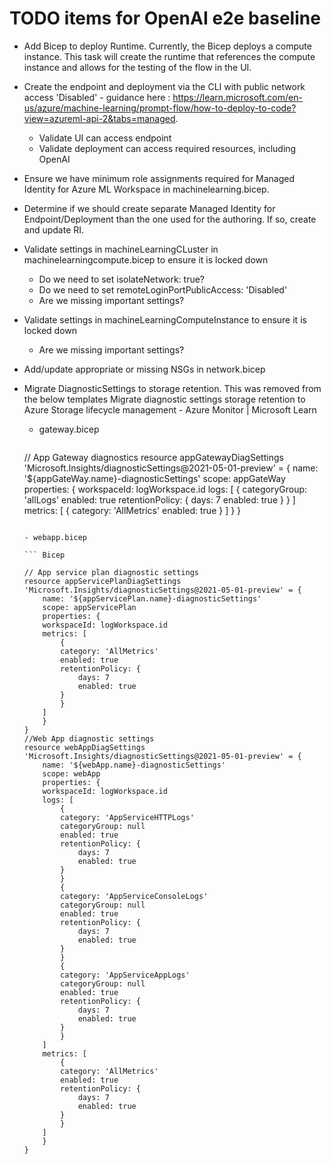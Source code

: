 # TODO items for OpenAI e2e baseline

- Add Bicep to deploy Runtime. Currently, the Bicep deploys a compute instance. This task will create the runtime that references the compute instance and allows for the testing of the flow in the UI.
- Create the endpoint and deployment via the CLI with public network access 'Disabled' - guidance here : https://learn.microsoft.com/en-us/azure/machine-learning/prompt-flow/how-to-deploy-to-code?view=azureml-api-2&tabs=managed.
  - Validate UI can access endpoint
  - Validate deployment can access required resources, including OpenAI
- Ensure we have minimum role assignments required for Managed Identity for Azure ML Workspace in machinelearning.bicep. 
- Determine if we should create separate Managed Identity for Endpoint/Deployment than the one used for the authoring. If so, create and update RI.
- Validate settings in machineLearningCLuster in machinelearningcompute.bicep to ensure it is locked down
  - Do we need to set isolateNetwork: true?
  - Do we need to set remoteLoginPortPublicAccess: 'Disabled'
  - Are we missing important settings?
- Validate settings in machineLearningComputeInstance to ensure it is locked down
  - Are we missing important settings?
- Add/update appropriate or missing NSGs in network.bicep
- Migrate DiagnosticSettings to storage retention. This was removed from the below templates Migrate diagnostic settings storage retention to Azure Storage lifecycle management - Azure Monitor | Microsoft Learn
  - gateway.bicep

    ``` Bicep

   // App Gateway diagnostics
    resource appGatewayDiagSettings 'Microsoft.Insights/diagnosticSettings@2021-05-01-preview' = {
        name: '${appGateWay.name}-diagnosticSettings'
        scope: appGateWay
        properties: {
        workspaceId: logWorkspace.id
        logs: [
            {
            categoryGroup: 'allLogs'
            enabled: true
            retentionPolicy: {
                days: 7
                enabled: true
            }
            }
        ]
        metrics: [
            {
            category: 'AllMetrics'
            enabled: true
            }
        ]
        }
    }

    ```

  - webapp.bicep

    ``` Bicep

    // App service plan diagnostic settings
    resource appServicePlanDiagSettings 'Microsoft.Insights/diagnosticSettings@2021-05-01-preview' = {
        name: '${appServicePlan.name}-diagnosticSettings'
        scope: appServicePlan
        properties: {
        workspaceId: logWorkspace.id
        metrics: [
            {
            category: 'AllMetrics'
            enabled: true
            retentionPolicy: {
                days: 7
                enabled: true
            }
            }
        ]
        }
    }
    //Web App diagnostic settings
    resource webAppDiagSettings 'Microsoft.Insights/diagnosticSettings@2021-05-01-preview' = {
        name: '${webApp.name}-diagnosticSettings'
        scope: webApp
        properties: {
        workspaceId: logWorkspace.id
        logs: [
            {
            category: 'AppServiceHTTPLogs'
            categoryGroup: null
            enabled: true
            retentionPolicy: {
                days: 7
                enabled: true
            }
            }
            {
            category: 'AppServiceConsoleLogs'
            categoryGroup: null
            enabled: true
            retentionPolicy: {
                days: 7
                enabled: true
            }
            }
            {
            category: 'AppServiceAppLogs'
            categoryGroup: null
            enabled: true
            retentionPolicy: {
                days: 7
                enabled: true
            }
            }
        ]
        metrics: [
            {
            category: 'AllMetrics'
            enabled: true
            retentionPolicy: {
                days: 7
                enabled: true
            }
            }
        ]
        }
    }

    ```
